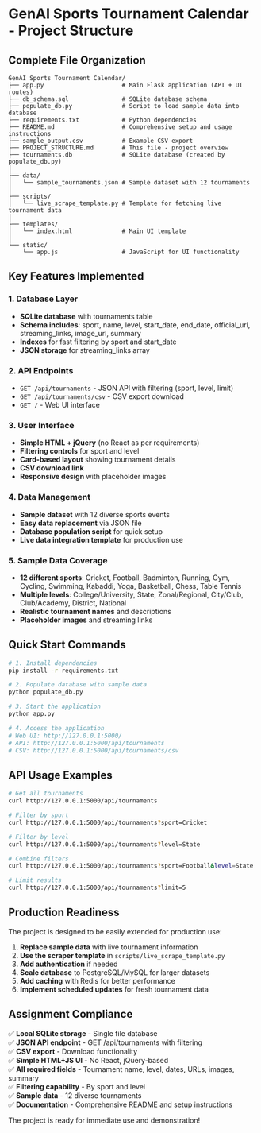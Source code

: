 # GenAI Sports Tournament Calendar - Project Structure

## Complete File Organization

```
GenAI Sports Tournament Calendar/
├── app.py                      # Main Flask application (API + UI routes)
├── db_schema.sql               # SQLite database schema
├── populate_db.py              # Script to load sample data into database
├── requirements.txt            # Python dependencies
├── README.md                   # Comprehensive setup and usage instructions
├── sample_output.csv           # Example CSV export
├── PROJECT_STRUCTURE.md        # This file - project overview
├── tournaments.db              # SQLite database (created by populate_db.py)
│
├── data/
│   └── sample_tournaments.json # Sample dataset with 12 tournaments
│
├── scripts/
│   └── live_scrape_template.py # Template for fetching live tournament data
│
├── templates/
│   └── index.html              # Main UI template
│
└── static/
    └── app.js                  # JavaScript for UI functionality
```

## Key Features Implemented

### 1. Database Layer
- **SQLite database** with tournaments table
- **Schema includes**: sport, name, level, start_date, end_date, official_url, streaming_links, image_url, summary
- **Indexes** for fast filtering by sport and start_date
- **JSON storage** for streaming_links array

### 2. API Endpoints
- `GET /api/tournaments` - JSON API with filtering (sport, level, limit)
- `GET /api/tournaments/csv` - CSV export download
- `GET /` - Web UI interface

### 3. User Interface
- **Simple HTML + jQuery** (no React as per requirements)
- **Filtering controls** for sport and level
- **Card-based layout** showing tournament details
- **CSV download link**
- **Responsive design** with placeholder images

### 4. Data Management
- **Sample dataset** with 12 diverse sports events
- **Easy data replacement** via JSON file
- **Database population script** for quick setup
- **Live data integration template** for production use

### 5. Sample Data Coverage
- **12 different sports**: Cricket, Football, Badminton, Running, Gym, Cycling, Swimming, Kabaddi, Yoga, Basketball, Chess, Table Tennis
- **Multiple levels**: College/University, State, Zonal/Regional, City/Club, Club/Academy, District, National
- **Realistic tournament names** and descriptions
- **Placeholder images** and streaming links

## Quick Start Commands

```bash
# 1. Install dependencies
pip install -r requirements.txt

# 2. Populate database with sample data
python populate_db.py

# 3. Start the application
python app.py

# 4. Access the application
# Web UI: http://127.0.0.1:5000/
# API: http://127.0.0.1:5000/api/tournaments
# CSV: http://127.0.0.1:5000/api/tournaments/csv
```

## API Usage Examples

```bash
# Get all tournaments
curl http://127.0.0.1:5000/api/tournaments

# Filter by sport
curl http://127.0.0.1:5000/api/tournaments?sport=Cricket

# Filter by level
curl http://127.0.0.1:5000/api/tournaments?level=State

# Combine filters
curl http://127.0.0.1:5000/api/tournaments?sport=Football&level=State

# Limit results
curl http://127.0.0.1:5000/api/tournaments?limit=5
```

## Production Readiness

The project is designed to be easily extended for production use:

1. **Replace sample data** with live tournament information
2. **Use the scraper template** in `scripts/live_scrape_template.py`
3. **Add authentication** if needed
4. **Scale database** to PostgreSQL/MySQL for larger datasets
5. **Add caching** with Redis for better performance
6. **Implement scheduled updates** for fresh tournament data

## Assignment Compliance

✅ **Local SQLite storage** - Single file database  
✅ **JSON API endpoint** - GET /api/tournaments with filtering  
✅ **CSV export** - Download functionality  
✅ **Simple HTML+JS UI** - No React, jQuery-based  
✅ **All required fields** - Tournament name, level, dates, URLs, images, summary  
✅ **Filtering capability** - By sport and level  
✅ **Sample data** - 12 diverse tournaments  
✅ **Documentation** - Comprehensive README and setup instructions  

The project is ready for immediate use and demonstration! 